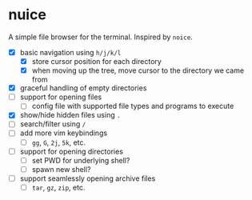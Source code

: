 # nuice

A simple file browser for the terminal. Inspired by `noice`.

- [x] basic navigation using `h/j/k/l`
  - [x] store cursor position for each directory
  - [x] when moving up the tree, move cursor to the directory we came from
- [x] graceful handling of empty directories
- [ ] support for opening files
  - [ ] config file with supported file types and programs to execute
- [x] show/hide hidden files using `.`
- [ ] search/filter using `/`
- [ ] add more vim keybindings
  - [ ] `gg`, `G`, `2j`, `5k`, etc.
- [ ] support for opening directories
  - [ ] set PWD for underlying shell?
  - [ ] spawn new shell?
- [ ] support seamlessly opening archive files
  - [ ] `tar`, `gz`, `zip`, etc.

